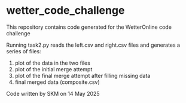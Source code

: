 # wetter_code_challenge
This repository contains code generated for the WetterOnline code challenge 

Running task2.py reads the left.csv and right.csv files and generates a series of files:
  1. plot of the data in the two files
  2. plot of the initial merge attempt
  3. plot of the final merge attempt after filling missing data
  4. final merged data (composite.csv)

Code written by SKM on 14 May 2025
  
